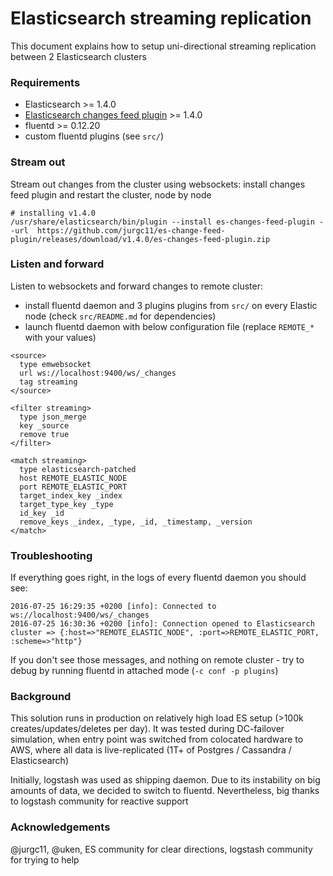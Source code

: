 # Elasticsearch streaming replication

This document explains how to setup uni-directional streaming replication between 2 Elasticsearch clusters

### Requirements

* Elasticsearch >= 1.4.0
* [Elasticsearch changes feed plugin](https://github.com/jurgc11/es-change-feed-plugin) >= 1.4.0
* fluentd >= 0.12.20
* custom fluentd plugins (see `src/`)

### Stream out

Stream out changes from the cluster using websockets: install changes feed plugin and restart the cluster, node by node

	# installing v1.4.0
	/usr/share/elasticsearch/bin/plugin --install es-changes-feed-plugin --url  https://github.com/jurgc11/es-change-feed-plugin/releases/download/v1.4.0/es-changes-feed-plugin.zip

### Listen and forward

Listen to websockets and forward changes to remote cluster:

- install fluentd daemon and 3 plugins plugins from `src/` on every Elastic node (check `src/README.md` for dependencies)
- launch fluentd daemon with below configuration file (replace `REMOTE_*` with your values)

<b></b>

	<source>
	  type emwebsocket
	  url ws://localhost:9400/ws/_changes
	  tag streaming
	</source>

	<filter streaming>
	  type json_merge
	  key _source
	  remove true
	</filter>

	<match streaming> 
	  type elasticsearch-patched
	  host REMOTE_ELASTIC_NODE
	  port REMOTE_ELASTIC_PORT
	  target_index_key _index 
	  target_type_key _type
	  id_key _id
	  remove_keys _index, _type, _id, _timestamp, _version
	</match>

### Troubleshooting

If everything goes right, in the logs of every fluentd daemon you should see:

    2016-07-25 16:29:35 +0200 [info]: Connected to ws://localhost:9400/ws/_changes
    2016-07-25 16:30:36 +0200 [info]: Connection opened to Elasticsearch cluster => {:host=>"REMOTE_ELASTIC_NODE", :port=>REMOTE_ELASTIC_PORT, :scheme=>"http"}

If you don't see those messages, and nothing on remote cluster - try to debug by running fluentd in attached mode (`-c conf -p plugins`)

### Background

This solution runs in production on relatively high load ES setup (>100k creates/updates/deletes per day). It was tested during DC-failover simulation, when entry point was switched from colocated hardware to AWS, where all data is live-replicated (1T+ of Postgres / Cassandra / Elasticsearch) 

Initially, logstash was used as shipping daemon. Due to its instability on big amounts of data, we decided to switch to fluentd. Nevertheless, big thanks to logstash community for reactive support

### Acknowledgements

@jurgc11, @uken, ES community for clear directions, logstash community for trying to help
